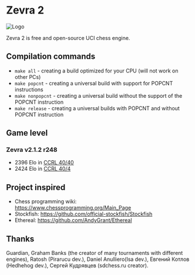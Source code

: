 # Zevra 2

![Logo](https://s8.hostingkartinok.com/uploads/images/2018/11/4294efcd52c48d08915a9a2fc643f978.png)

Zevra 2 is free and open-source UCI chess engine.

## Compilation commands

+ `make all` - creating a build optimized for your CPU (will not work on other PCs)
+ `make popcnt` - creating a universal build with support for POPCNT instructions
+ `make nonpopcnt` - creating a universal build without the support of the POPCNT instruction
+ `make release` - creating a universal builds with POPCNT and without POPCNT instruction

## Game level

### Zevra v2.1.2 r248

+ 2396 Elo in [CCRL 40/40](http://ccrl.chessdom.com/ccrl/4040/cgi/engine_details.cgi?print=Details&each_game=1&eng=Zevra%202.1.2%20r248%2064-bit#Zevra_2_1_2_r248_64-bit)
+ 2424 Elo in [CCRL 40/4](http://ccrl.chessdom.com/ccrl/404/cgi/engine_details.cgi?print=Details&each_game=1&eng=Zevra%202.1.2%20r248%2064-bit#Zevra_2_1_2_r248_64-bit)


## Project inspired
+ Chess programming wiki: https://www.chessprogramming.org/Main_Page
+ Stockfish: https://github.com/official-stockfish/Stockfish
+ Ethereal: https://github.com/AndyGrant/Ethereal

## Thanks
Guardian, Graham Banks (the creator of many tournaments with
different engines), Ratosh (Pirarucu dev.), Daniel Anulliero(Isa dev.),
Евгений Котлов (Hedhehog dev.), Сергей Кудрявцев (sdchess.ru creator).